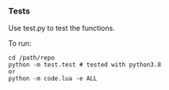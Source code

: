 ### Tests

Use test.py to test the functions. 

To run:

```
cd /path/repo
python -m test.test # tested with python3.8
or
python -m code.lua -e ALL

```
 
